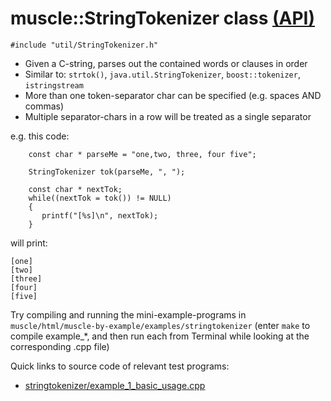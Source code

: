 # muscle::StringTokenizer class [(API)](https://public.msli.com/lcs/muscle/html/classmuscle_1_1StringTokenizer.html)

```#include "util/StringTokenizer.h"```

* Given a C-string, parses out the contained words or clauses in order
* Similar to: `strtok()`, `java.util.StringTokenizer`, `boost::tokenizer`, `istringstream`
* More than one token-separator char can be specified (e.g. spaces AND commas)
* Multiple separator-chars in a row will be treated as a single separator

e.g. this code:

```
    const char * parseMe = "one,two, three, four five";

    StringTokenizer tok(parseMe, ", ");

    const char * nextTok;
    while((nextTok = tok()) != NULL)
    {
       printf("[%s]\n", nextTok);
    }
```

will print:

```
[one]
[two]
[three]
[four]
[five]
```

Try compiling and running the mini-example-programs in `muscle/html/muscle-by-example/examples/stringtokenizer` (enter `make` to compile example_*, and then run each from Terminal while looking at the corresponding .cpp file)

Quick links to source code of relevant test programs:

* [stringtokenizer/example_1_basic_usage.cpp](https://public.msli.com/lcs/muscle/muscle/html/muscle-by-example/examples/stringtokenizer/example_1_basic_usage.cpp)
